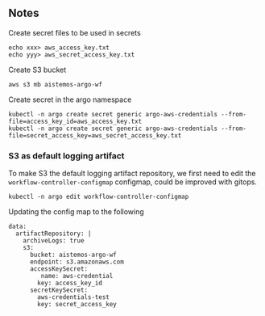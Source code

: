 ## Notes
Create secret files to be used in secrets
```
echo xxx> aws_access_key.txt
echo yyy> aws_secret_access_key.txt
```
Create S3 bucket
```
aws s3 mb aistemos-argo-wf
```
Create secret in the argo namespace
```
kubectl -n argo create secret generic argo-aws-credentials --from-file=access_key_id=aws_access_key.txt
kubectl -n argo create secret generic argo-aws-credentials --from-file=secret_access_key=aws_secret_access_key.txt
```

### S3 as default logging artifact
To make S3 the default logging artifact repository, we first need to edit the
`workflow-controller-configmap` configmap, could be improved with gitops.
```
kubectl -n argo edit workflow-controller-configmap
```
Updating the config map to the following
```
data:
  artifactRepository: |
    archiveLogs: true
    s3:
      bucket: aistemos-argo-wf
      endpoint: s3.amazonaws.com
      accessKeySecret:
         name: aws-credential
        key: access_key_id
      secretKeySecret:
        aws-credentials-test
        key: secret_access_key
```
